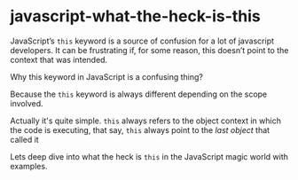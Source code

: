 # javascript-what-the-heck-is-this


JavaScript’s `this` keyword is a source of confusion for a lot of javascript developers. It can be frustrating if, for some reason, this doesn’t point to the context that was intended.

Why this keyword in JavaScript is a confusing thing?

Because the `this` keyword is always different depending on the scope involved. 


Actually it's quite simple. `this` always refers to the object context in which the code is executing, that say, `this` always point to the *last object* that called it

Lets deep dive into what the heck is `this` in the JavaScript magic world with examples.

